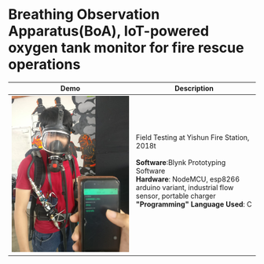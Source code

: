 # Breathing Observation Apparatus(BoA), IoT-powered oxygen tank monitor for fire rescue operations



Demo             |  Description
:-------------------------:|:-------------------------:
![](https://github.com/careylzh/SCDF_BoA/blob/master/SCDF_BoA.JPG) | <div align="left">Field Testing at Yishun Fire Station, 2018t<br/> <br/> __Software__:Blynk Prototyping Software <br/> __Hardware__: NodeMCU, esp8266 arduino variant, industrial flow sensor, portable charger <br/> __"Programming" Language Used__: C <br/> <br/>
